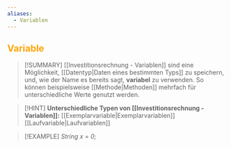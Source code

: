 ```yaml
---
aliases:
  - Variablen
---
```

## <font color = "orange">Variable</font>

>[!SUMMARY]
>[[Investitionsrechnung - Variablen]] sind eine Möglichkeit, [[Datentyp|Daten eines bestimmten Typs]] zu speichern, und, wie der Name es bereits sagt, **variabel** zu verwenden. So können beispielsweise [[Methode|Methoden]] mehrfach für unterschiedliche Werte genutzt werden.

>[!HINT]
>**Unterschiedliche Typen von [[Investitionsrechnung - Variablen]]:**
>[[Exemplarvariable|Exemplarvariablen]]
>[[Laufvariable|Laufvariablen]]

>[!EXAMPLE]
>*String x = 0;*
>